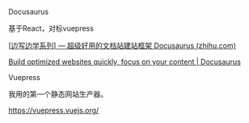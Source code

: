 Docusaurus

基于React，对标vuepress

[[边写边学系列\] — 超级好用的文档站建站框架 Docusaurus (zhihu.com)](https://www.zhihu.com/tardis/zm/art/404929066?source_id=1005)

[Build optimized websites quickly, focus on your content | Docusaurus](https://docusaurus.io/zh-CN)

Vuepress

我用的第一个静态网站生产器。

https://vuepress.vuejs.org/